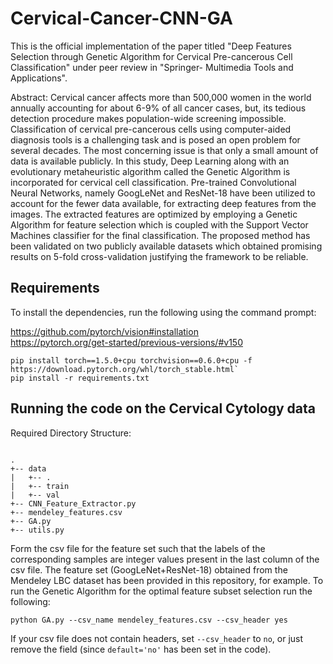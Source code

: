 # Cervical-Cancer-CNN-GA
This is the official implementation of the paper titled "Deep Features Selection through Genetic Algorithm for Cervical Pre-cancerous Cell Classification" under peer review in "Springer- Multimedia Tools and Applications".

Abstract: Cervical cancer affects more than 500,000 women in the world annually accounting for about 6-9\% of all cancer cases, but, its tedious detection procedure makes population-wide screening impossible. Classification of cervical pre-cancerous cells using computer-aided diagnosis tools is a challenging task and is posed an open problem for several decades. The most concerning issue is that only a small amount of data is available publicly. In this study, Deep Learning along with an evolutionary metaheuristic algorithm called the Genetic Algorithm is incorporated for cervical cell classification. Pre-trained Convolutional Neural Networks, namely GoogLeNet and ResNet-18 have been utilized to account for the fewer data available, for extracting deep features from the images. The extracted features are optimized by employing a Genetic Algorithm for feature selection which is coupled with the Support Vector Machines classifier for the final classification. The proposed method has been validated on two publicly available datasets which obtained promising results on 5-fold cross-validation justifying the framework to be reliable.

## Requirements

To install the dependencies, run the following using the command prompt:

https://github.com/pytorch/vision#installation \
https://pytorch.org/get-started/previous-versions/#v150

```
pip install torch==1.5.0+cpu torchvision==0.6.0+cpu -f https://download.pytorch.org/whl/torch_stable.html`
pip install -r requirements.txt
```
## Running the code on the Cervical Cytology data



Required Directory Structure:
```

.
+-- data
|   +-- .
|   +-- train
|   +-- val
+-- CNN_Feature_Extractor.py
+-- mendeley_features.csv
+-- GA.py
+-- utils.py

```
Form the csv file for the feature set such that the labels of the corresponding samples are integer values present in the last column of the csv file. The feature set (GoogLeNet+ResNet-18) obtained from the Mendeley LBC dataset has been provided in this repository, for example. To run the Genetic Algorithm for the optimal feature subset selection run the following:

`python GA.py --csv_name mendeley_features.csv --csv_header yes`

If your csv file does not contain headers, set `--csv_header` to `no`, or just remove the field (since `default='no'` has been set in the code).
